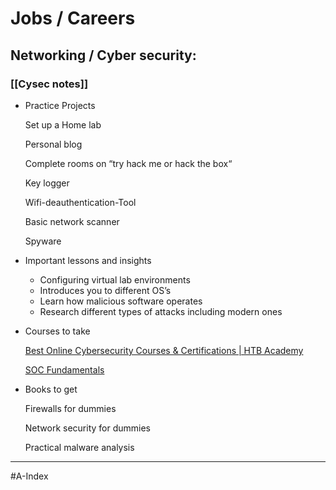 # Jobs / Careers

## Networking / Cyber security:

### [[Cysec notes]]

- Practice Projects
    
    Set up a Home lab
    
    Personal blog
    
    Complete rooms on “try hack me or hack the box“
    
    Key logger
    
    Wifi-deauthentication-Tool
    
    Basic network scanner
    
    Spyware

- Important lessons and insights
    
    - Configuring virtual lab environments
    - Introduces you to different OS’s
    - Learn how malicious software operates
    - Research different types of attacks including modern ones

- Courses to take
    
    [Best Online Cybersecurity Courses & Certifications | HTB Academy](https://academy.hackthebox.com/)
    
    [SOC Fundamentals](https://app.letsdefend.io/training/lessons/soc-fundamentals)

- Books to get
    
    Firewalls for dummies
    
    Network security for dummies
    
    Practical malware analysis


---

#A-Index 
